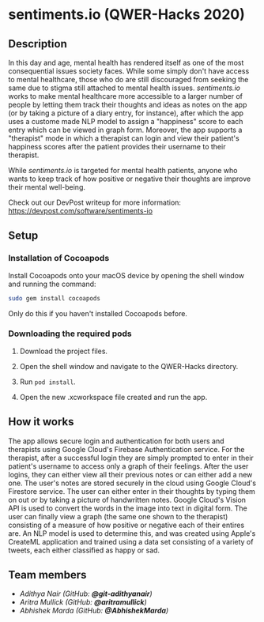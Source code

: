 # sentiments.io (QWER-Hacks 2020)

## Description

In this day and age, mental health has rendered itself as one of the most consequential  issues society faces. While some simply don't have access to mental healthcare, those who do are still discouraged from seeking the same due to stigma still attached to mental health issues. *sentiments.io* works to make mental healthcare more accessible to a larger number of people by letting them track their thoughts and ideas as notes on the app (or by taking a picture of a diary entry, for instance), after which the app uses a custome made NLP model to assign a "happiness" score to each entry which can be viewed in graph form. Moreover, the app supports a "therapist" mode in which a therapist can login and view their patient's happiness scores after the patient provides their username to their therapist.

While *sentiments.io* is targeted for mental health patients, anyone who wants to keep track of how positive or negative their thoughts are improve their mental well-being.

Check out our DevPost writeup for more information:
https://devpost.com/software/sentiments-io

## Setup

### Installation of Cocoapods

Install Cocoapods onto your macOS device by opening the shell window and running the command:

```bash
sudo gem install cocoapods
```

Only do this if you haven't installed Cocoapods before.

### Downloading the required pods

1. Download the project files.

2. Open the shell window and navigate to the QWER-Hacks directory.

3. Run ``` pod install ```.

4. Open the new .xcworkspace file created and run the app.

## How it works

The app allows secure login and authentication for both users and therapists using Google Cloud's Firebase Authentication service. For the therapist, after a successful login they are simply prompted to enter in their patient's username to access only a graph of their feelings. After the user logins, they can either view all their previous notes or can either add a new one. The user's notes are stored securely in the cloud using Google Cloud's Firestore service. The user can either enter in their thoughts by typing them on out or by taking a picture of handwritten notes. Google Cloud's Vision API is used to convert the words in the image into text in digital form. The user can finally view a graph (the same one shown to the therapist) consisting of a measure of how positive or negative each of their entires are. An NLP model is used to determine this, and was created using Apple's CreateML application and trained using a data set consisting of a variety of tweets, each either classified as happy or sad. 

## Team members

* *Adithya Nair (GitHub: **@git-adithyanair**)*
* *Aritra Mullick (GitHub: **@aritramullick**)*
* *Abhishek Marda (GitHub: **@AbhishekMarda**)*
